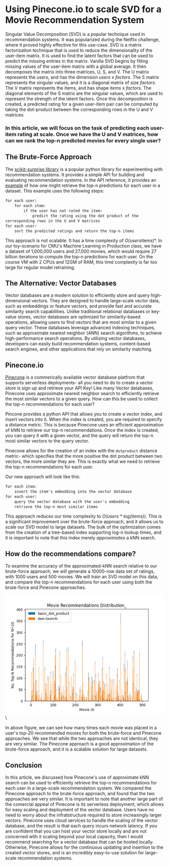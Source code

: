 
# Using Pinecone.io to scale SVD for a Movie Recommendation System

Singular Value Decomposition (SVD) is a popular technique used in recommendation systems. It was popularized during the Netflix challenge, where it proved highly effective for this use-case. SVD is a matrix factorization technique that is used to reduce the dimensionality of the user-item matrix. It is used to find the latent factors that can be used to predict the missing entries in the matrix. Vanilla SVD begins by filling missing values of the user-item matrix with a global average. It then decomposes the matrix into three matrices, U, S, and V. The U matrix represents the users, and has the dimension *users* x *factors*. The S matrix represents the singular values, and it is a diagonal matrix of size *factors*. The V matrix represents the items, and has shape *items* x *factors*. The diagonal elements of the S matrix are the singular values, which are used to represent the strength of the latent factors. Once this decomposition is created, a predicted rating for a given user-item pair can be computed by taking the dot-product between the corresponding rows in the U and V matrices.

### In this article, we will focus on the task of predicting each user-item rating at scale. Once we have the U and V matrices, how can we rank the top-n predicted movies for every single user? 

## The Brute-Force Approach

The [scikit-surprise library](https://surprise.readthedocs.io/en/stable/) is a popular python library for experimenting with recommendation systems. It provides a simple API for building and evaluating recommendation systems. In the API reference, it provides an [example](https://surprise.readthedocs.io/en/stable/FAQ.html#top-n-recommendations-py) of how one might retrieve the top-n predictions for each user in a dataset. This example uses the following steps:
```{verbatim}
for each user:
    for each item:
        if the user has not rated the item:
            predict the rating using the dot product of the corresponding rows in the U and V matrices
for each user:
    sort the predicted ratings and return the top-n items
```
This approach is not scalable. It has a time complexity of *O(users*items)*. In our toy-scenario for CMU's Machine Learning in Production class, we have a dataset of 1,000,000 users and 27,000 movies, which would require 27 billion iterations to compute the top-n predictions for each user. On the course VM with 2 CPUs and 12GM of RAM, this time complexity is far too large for regular model retraining. 

## The Alternative: Vector Databases
Vector databases are a modern solution to efficiently store and query high-dimensional vectors. They are designed to handle large-scale vector data, such as embeddings or feature vectors, and provide fast and accurate similarity search capabilities. Unlike traditional relational databases or key-value stores, vector databases are optimized for similarity-based operations, allowing users to find vectors that are most similar to a given query vector. These databases leverage advanced indexing techniques, such as approximate nearest neighbor (ANN) search algorithms, to achieve high-performance search operations. By utilizing vector databases, developers can easily build recommendation systems, content-based search engines, and other applications that rely on similarity matching.

## Pinecone.io
[Pinecone](https://pinecone.io)  is a commerically available vector database platfrom that supports serverless deployments- all you need to do to create a vector store is sign up and retrieve your API Key! Like many Vector databases, Pinecone uses approximate nearest neighbor search to efficiently retrieve the most similar vectors to a given query. How can this be used to collect the top-n recommendations for each user?

Pincone provides a python API that allows you to create a vector index, and insert vectors into it. When the index is created, you are required to specify a distance metric. This is because Pinecone uses an efficient approximation of kNN to retrieve our top-n recommendations. Once the index is created, you can query it with a given vector, and the query will return the top-n most similar vectors to the query vector.

Pinecone allows for the creation of an index with the `dotproduct` distance metric- which specifies that the more positive the dot product between two vectors, the more similar they are. This is exactly what we need to retrieve the top-n recommendations for each user.

Our new approach will look like this:

```{verbatim}
for each item:
    insert the item's embedding into the vector database
for each user:
    query the vector database with the user's embedding
    retrieve the top-n most similar items
```

This approach reduces our time complexity to *O(users * log(items))*. This is a significant improvement over the brute-force approach, and it allows us to scale our SVD model to large datasets. The bulk of the optimization comes from the creation of a tree-based index supporting log-n lookup times, and it is important to note that this index merely *approximates* a kNN search. 

## How do the recommendations compare?
To examine the accuracy of the approximated-kNN search relative to our brute-force approach, we will generate a 10000-row data set of ratings, with 1000 users and 500 movies. We will train an SVD model on this data, and compare the top-n recommendations for each user using both the brute-force and Pinecone approaches. 

![Recommendation Comparison](Movie_Recommendations_Distribution_.png)\

In above figure, we can see how many times each movie was placed in a user's top-20 recommended movies for both the brute-force and Pinecone approaches. We see that while the two approaches are not identical, they are very similar. The Pinecone approach is a good approximation of the brute-force approach, and it is a scalable solution for large datasets.

## Conclusion
In this article, we discussed how Pinecone's use of approximate kNN search can be used to efficiently retrieve the top-n recommendations for each user in a large-scale recommendation system. We compared the Pinecone approach to the brute-force approach, and found that the two approaches are very similar. It is important to note that another large part of the comercial appeal of Pinecone is its serverless deployment, which allows for easy scaling and deployment of the vector database. Users have no need to worry about the infratstructure required to store increasingly larger vectors. Pinecone uses cloud services to handle the scaling of the vector database, and the result is that each query incurs network latency. If you are confident that you can host your vector store locally and are not concerned with it scaling beyond your local capacity, then I would recommend searching for a vector database that can be hosted locally. Otherwise, Pinecone allows for the continuous updating and insertion to the created vector stores, and is an incredibly easy-to-use solution for large-scale recommendation systems.
